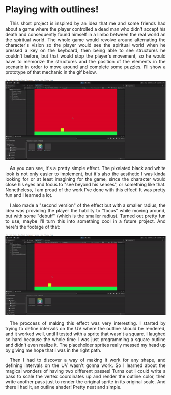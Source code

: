 # Playing with outlines!

<div align="justify">

&emsp;This short project is inspired by an idea that me and some friends had about a game where the player controlled a dead man who didn't accept his death and consequently found himself in a limbo between the real world an the spiritual world. The whole game would revolve around alternating the character's vision so the player would see the spiritual world when he pressed a key on the keyboard, then being able to see structures he couldn't before, but that would stop the player's movement, so he would have to memorize the structures and the position of the elements in the scenario in order to move around and complete some puzzles. I'll show a prototype of that mechanic in the gif below.

</div>

<div align="center">

![Outline Effect GIF](./readme-assets/big_outline.gif)

</div>

<div align="justify">

&emsp;As you can see, it's a pretty simple effect. The pixelated black and white look is not only easier to implement, but it's also the aesthetic I was kinda looking for or at least imagining for the game, since the character would close his eyes and focus to "see beyond his senses", or something like that. Nonetheless, I am proud of the work I've done with this effect! It was pretty fun and I learned a lot.

&emsp;I also made a "second version" of the effect but with a smaller radius, the idea was providing the player the hability to "focus" while moving around, but with some "debuff" (which is the smaller radius). Turned out pretty fun to use, maybe I'll turn this into something cool in a future project. And here's the footage of that:

</div>

<div align="center">

![Smaller radius outline effect GIF](./readme-assets/little_outline.gif)

</div>

<div align="justify">

&emsp;The proccess of making this effect was very interesting. I started by trying to define intervals on the UV where the outline should be rendered, and it worked well, until I tested with a sprite that wasn't a square. I laughed so hard because the whole time I was just programming a square outline and didn't even realize it. The placeholder sprites really messed my head up by giving me hope that I was in the right path.

&emsp;Then I had to discover a way of making it work for any shape, and defining intervals on the UV wasn't gonna work. So I learned about the magical wonders of having two different passes! Turns out I could write a pass to scale the vertex coordinates up and render the outline color, then write another pass just to render the original sprite in its original scale. And there I had it, an outline shader! Pretty neat and simple.

</div>